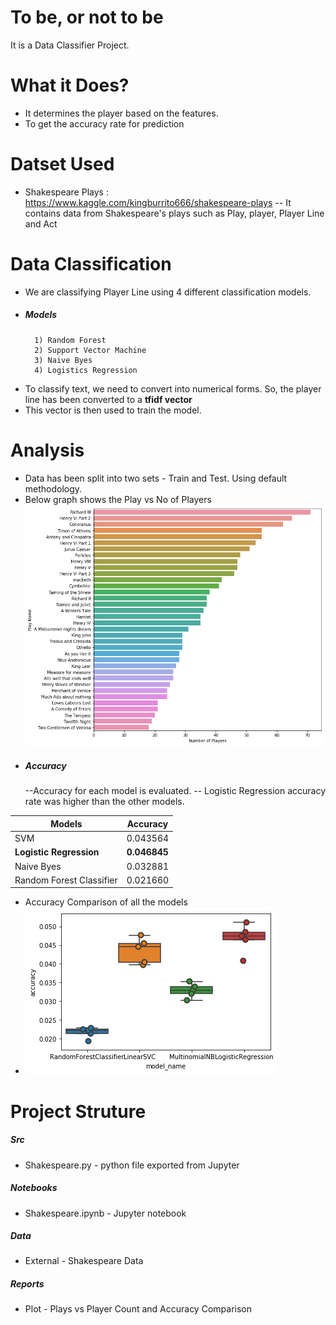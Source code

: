 # To be, or not to be

It is a Data Classifier Project.


# What it Does?

  - It determines the player based on the features.
  - To get the accuracy rate for prediction
# Datset Used
- Shakespeare Plays : https://www.kaggle.com/kingburrito666/shakespeare-plays
-- It contains data from Shakespeare's plays such as Play, player, Player Line and Act


# Data Classification
- We are classifying Player Line using 4 different classification models.
- ##### Models
        1) Random Forest
        2) Support Vector Machine
        3) Naive Byes
        4) Logistics Regression
- To classify text, we need to convert into numerical forms. So, the player line has been converted to a **tfidf vector**
- This vector is then used to train the model.
# Analysis
- Data has been split into two sets - Train and Test. Using default methodology.
- Below graph shows the Play vs No of Players
![Play vs No of Players](https://raw.githubusercontent.com/nareshkumar66675/Shakespeare/master/reports/PlayVSPlayers.png "Play vs No of Players")
- ##### Accuracy
    --Accuracy for each model is evaluated.
    -- Logistic Regression accuracy rate was higher than the other models.

| Models | Accuracy |
|------------------------|----------|
| SVM | 0.043564 |
| **Logistic Regression** | **0.046845** |
| Naive Byes | 0.032881 |
| Random Forest Classifier | 0.021660 |

- Accuracy Comparison of all the models
- ![Accuracy Comparison](https://raw.githubusercontent.com/nareshkumar66675/Shakespeare/master/reports/ModelComparison.png "Accuracy Comparison")

# Project Struture

##### Src
- Shakespeare.py - python file exported from Jupyter
##### Notebooks
- Shakespeare.ipynb - Jupyter notebook
##### Data
- External - Shakespeare Data
##### Reports
- Plot - Plays vs Player Count and Accuracy Comparison


  
